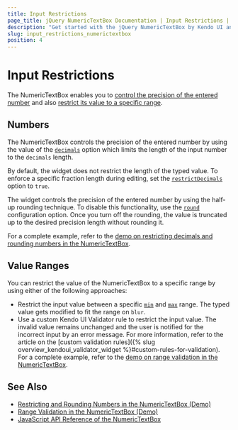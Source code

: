 ```yaml
---
title: Input Restrictions
page_title: jQuery NumericTextBox Documentation | Input Restrictions | Kendo UI
description: "Get started with the jQuery NumericTextBox by Kendo UI and learn how to create, initialize, and enable the widget."
slug: input_restrictions_numerictextbox
position: 4
---
```


# Input Restrictions

The NumericTextBox enables you to [control the precision of the entered number](#numbers) and also [restrict its value to a specific range](#value-ranges).

## Numbers

The NumericTextBox controls the precision of the entered number by using the value of the [`decimals`](/api/javascript/ui/numerictextbox/configuration/decimals) option which limits the length of the input number to the `decimals` length.

By default, the widget does not restrict the length of the typed value. To enforce a specific fraction length during editing, set the [`restrictDecimals`](/api/javascript/ui/numerictextbox/configuration/restrictdecimals) option to `true`.

The widget controls the precision of the entered number by using the half-up rounding technique. To disable this functionality, use the [`round`](/api/javascript/ui/numerictextbox/configuration/round) configuration option. Once you turn off the rounding, the value is truncated up to the desired precision length without rounding it.

For a complete example, refer to the [demo on restricting decimals and rounding numbers in the NumericTextBox](https://demos.telerik.com/kendo-ui/numerictextbox/precision).

## Value Ranges

You can restrict the value of the NumericTextBox to a specific range by using either of the following approaches:

- Restrict the input value between a specific [`min`](/api/javascript/ui/numerictextbox/configuration/min) and [`max`](/api/javascript/ui/numerictextbox/configuration/max) range. The typed value gets modified to fit the range on `blur`.
- Use a custom Kendo UI Validator rule to restrict the input value. The invalid value remains unchanged and the user is notified for the incorrect input by an error message. For more information, refer to the article on the [custom validation rules]({% slug overview_kendoui_validator_widget %}#custom-rules-for-validation). For a complete example, refer to the [demo on range validation in the NumericTextBox](https://demos.telerik.com/kendo-ui/numerictextbox/validation).

## See Also

* [Restricting and Rounding Numbers in the NumericTextBox (Demo)](https://demos.telerik.com/kendo-ui/numerictextbox/precision)
* [Range Validation in the NumericTextBox (Demo)](https://demos.telerik.com/kendo-ui/numerictextbox/validation)
* [JavaScript API Reference of the NumericTextBox](/api/javascript/ui/numerictextbox)
